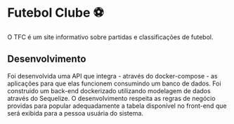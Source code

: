 # Futebol Clube ⚽️
O TFC é um site informativo sobre partidas e classificações de futebol.

## Desenvolvimento
Foi desenvolvida uma API que integra - através do docker-compose - as aplicações para que elas funcionem consumindo um banco de dados.
Foi construido um back-end dockerizado utilizando modelagem de dados através do Sequelize. O desenvolvimento respeita as regras de negócio providas para popular adequadamente a tabela disponível no front-end que será exibida para a pessoa usuária do sistema.
